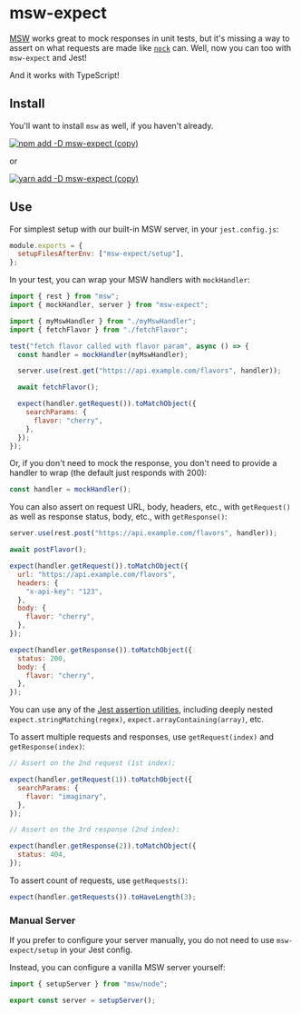 # msw-expect

[MSW](https://mswjs.io/) works great to mock responses in unit tests, but it's missing a way to assert on what requests are made like [`nock`](https://github.com/nock/nock) can. Well, now you can too with `msw-expect` and Jest!

And it works with TypeScript!

## Install

You'll want to install `msw` as well, if you haven't already.

[![npm add -D msw-expect (copy)](https://copyhaste.com/i?t=npm%20add%20-D%20msw-expect)](https://copyhaste.com/c?t=npm%20add%20-D%20msw-expect%20msw "npm add -D msw-expect msw (copy)")

or

[![yarn add -D msw-expect (copy)](https://copyhaste.com/i?t=yarn%20add%20-D%20msw-expect)](https://copyhaste.com/c?t=yarn%20add%20-D%20msw-expect%20msw "yarn add -D msw-expect msw (copy)")

## Use

For simplest setup with our built-in MSW server, in your `jest.config.js`:

```js
module.exports = {
  setupFilesAfterEnv: ["msw-expect/setup"],
};
```

In your test, you can wrap your MSW handlers with `mockHandler`:

```js
import { rest } from "msw";
import { mockHandler, server } from "msw-expect";

import { myMswHandler } from "./myMswHandler";
import { fetchFlavor } from "./fetchFlavor";

test("fetch flavor called with flavor param", async () => {
  const handler = mockHandler(myMswHandler);

  server.use(rest.get("https://api.example.com/flavors", handler));

  await fetchFlavor();

  expect(handler.getRequest()).toMatchObject({
    searchParams: {
      flavor: "cherry",
    },
  });
});
```

Or, if you don't need to mock the response, you don't need to provide a handler to wrap (the default just responds with 200):

```js
const handler = mockHandler();
```

You can also assert on request URL, body, headers, etc., with `getRequest()` as well as response status, body, etc., with `getResponse()`:

```js
server.use(rest.post("https://api.example.com/flavors", handler));

await postFlavor();

expect(handler.getRequest()).toMatchObject({
  url: "https://api.example.com/flavors",
  headers: {
    "x-api-key": "123",
  },
  body: {
    flavor: "cherry",
  },
});

expect(handler.getResponse()).toMatchObject({
  status: 200,
  body: {
    flavor: "cherry",
  },
});
```

You can use any of the [Jest assertion utilities](https://jestjs.io/docs/en/expect), including deeply nested `expect.stringMatching(regex)`, `expect.arrayContaining(array)`, etc.

To assert multiple requests and responses, use `getRequest(index)` and `getResponse(index)`:

```js
// Assert on the 2nd request (1st index):

expect(handler.getRequest(1)).toMatchObject({
  searchParams: {
    flavor: "imaginary",
  },
});

// Assert on the 3rd response (2nd index):

expect(handler.getResponse(2)).toMatchObject({
  status: 404,
});
```

To assert count of requests, use `getRequests()`:

```js
expect(handler.getRequests()).toHaveLength(3);
```

### Manual Server

If you prefer to configure your server manually, you do not need to use `msw-expect/setup` in your Jest config.

Instead, you can configure a vanilla MSW server yourself:

```js
import { setupServer } from "msw/node";

export const server = setupServer();
```
